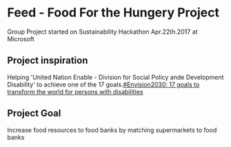 # Feed - Food For the Hungery Project

Group Project started on Sustainability Hackathon Apr.22th.2017 at Microsoft


## Project inspiration 
Helping 'United Nation Enable - Division for Social Policy ande Development Disability' to achieve one of the 17 goals.[#Envision2030: 17 goals to transform the world for persons with disabilities](https://www.un.org/development/desa/disabilities/envision2030.html)


## Project Goal
Increase food resources to food banks by matching supermarkets to food banks

